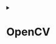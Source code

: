 <details>
<summary>

# OpenCV
</summary>
<hr><br>
<H1> A <H1>
<hr><br>  
<H2> A <H2> 
網址<br>
https://github.com/sujamie/OpenCV/edit/main/README.md<br>
連結QR code<br>
<img src="GithubQRcode.png" width="150" Height="150" />
<br>
</details>
